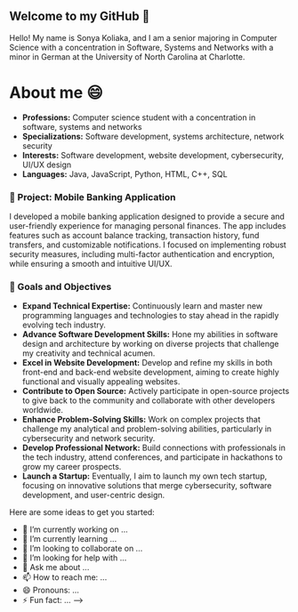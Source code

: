 ## Welcome to my GitHub 👋

Hello! My name is Sonya Koliaka, and I am a senior majoring in Computer Science with a concentration in Software, Systems and Networks with a minor in German at the University of North Carolina at Charlotte.

# About me 😄

- **Professions:** Computer science student with a concentration in software, systems and networks
- **Specializations:** Software development, systems architecture, network security
- **Interests:** Software development, website development, cybersecurity, UI/UX design
- **Languages:** Java, JavaScript, Python, HTML, C++, SQL


### 💼 Project: Mobile Banking Application

I developed a mobile banking application designed to provide a secure and user-friendly experience for managing personal finances. The app includes features such as account balance tracking, transaction history, fund transfers, and customizable notifications. I focused on implementing robust security measures, including multi-factor authentication and encryption, while ensuring a smooth and intuitive UI/UX.


### 🎯 Goals and Objectives

- **Expand Technical Expertise:** Continuously learn and master new programming languages and technologies to stay ahead in the rapidly evolving tech industry.
- **Advance Software Development Skills:** Hone my abilities in software design and architecture by working on diverse projects that challenge my creativity and technical acumen.
- **Excel in Website Development:** Develop and refine my skills in both front-end and back-end website development, aiming to create highly functional and visually appealing websites.
- **Contribute to Open Source:** Actively participate in open-source projects to give back to the community and collaborate with other developers worldwide.
- **Enhance Problem-Solving Skills:** Work on complex projects that challenge my analytical and problem-solving abilities, particularly in cybersecurity and network security.
- **Develop Professional Network:** Build connections with professionals in the tech industry, attend conferences, and participate in hackathons to grow my career prospects.
- **Launch a Startup:** Eventually, I aim to launch my own tech startup, focusing on innovative solutions that merge cybersecurity, software development, and user-centric design.







Here are some ideas to get you started:

- 🔭 I’m currently working on ...
- 🌱 I’m currently learning ...
- 👯 I’m looking to collaborate on ...
- 🤔 I’m looking for help with ...
- 💬 Ask me about ...
- 📫 How to reach me: ...
- 😄 Pronouns: ...
- ⚡ Fun fact: ...
-->
